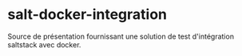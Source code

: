 # salt-docker-integration
Source de présentation fournissant une solution de test d'intégration saltstack avec docker.
